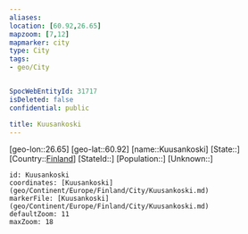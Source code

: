 ```yaml
---
aliases: 
location: [60.92,26.65]
mapzoom: [7,12] 
mapmarker: city 
type: City
tags:
- geo/City


SpocWebEntityId: 31717
isDeleted: false
confidential: public

title: Kuusankoski
---
```

[geo-lon::26.65]
[geo-lat::60.92]
[name::Kuusankoski]
[State::]
[Country::[Finland](geo/Continent/Europe/Finland.md)]
[StateId::]
[Population::]
[Unknown::]


```leaflet
id: Kuusankoski
coordinates: [Kuusankoski](geo/Continent/Europe/Finland/City/Kuusankoski.md)
markerFile: [Kuusankoski](geo/Continent/Europe/Finland/City/Kuusankoski.md)
defaultZoom: 11 
maxZoom: 18
```


